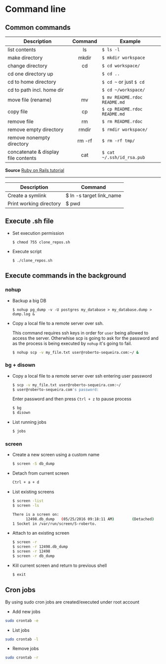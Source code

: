 # Command line

## Common commands

| Description                         | Command              | Example                      |
| ----------------------------------- |:--------------------:| ---------------------------- |
| list contents                       | ls                   | `$ ls -l`                    |
| make directory                      | mkdir <dirname>      | `$ mkdir workspace`          |
| change directory                    | cd <dirname>         | `$ cd workspace/`            |
| cd one directory up                 |                      | `$ cd ..`                    |
| cd to home directory                |                      | `$ cd ~` or just `$ cd`      |
| cd to path incl. home dir           |                      | `$ cd ~/workspace/`          |
| move file (rename)                  | mv <source> <target> | `$ mv README.rdoc README.md` |
| copy file                           | cp <source> <target> | `$ cp README.rdoc README.md` |
| remove file                         | rm <file>            | `$ rm README.rdoc`           |
| remove empty directory              | rmdir <directory>    | `$ rmdir workspace/`         |
| remove nonempty directory           | rm -rf <directory>   | `$ rm -rf tmp/`              |
| concatenate & display file contents | cat <file>           | `$ cat ~/.ssh/id_rsa.pub`    |

**Source** [Ruby on Rails tutorial](https://www.railstutorial.org/book/)

----


| Description                   | Command                             |
| ----------------------------- | ----------------------------------- |
| Create a symlink              | $ ln -s target link_name            | 
| Print working directory       | $ pwd                               |

## Execute .sh file

* Set execution permission

  `$ chmod 755 clone_repos.sh`

* Execute script

  `$ ./clone_repos.sh`

## Execute commands in the background

### nohup

- Backup a big DB
  
  ```
  $ nohup pg_dump -v -U postgres my_database > my_database.dump > dump.log & 

  ```

- Copy a local file to a remote server over ssh. 
 
  This command requires ssh keys in order for `user` being allowed to access the server. Otherwhise scp is going to ask for the password and as the process is being executed by `nohup` it's going to fail.

  ```bash
  $ nohup scp -v my_file.txt user@roberto-sequeira.com:~/ &
  ```

### bg + disown

- Copy a local file to a remote server over ssh entering user password

  ```bash
  $ scp -v my_file.txt user@roberto-sequeira.com:~/
  $ user@roberto-sequeira.com's password:
  ```
  
  Enter password and then press `Ctrl + z` to pause process
  
  ```bash
  $ bg
  $ disown
  ```

- List running jobs
  
  ```bash
  $ jobs
  ```
  
### screen

- Create a new screen using a custom name

  ```bash
  $ screen -S db_dump
  ```
  
- Detach from current screen

  ```bash
  Ctrl + a + d
  ```
- List existing screens

  ```bash
  $ screen -list
  $ screen -ls
  
  There is a screen on:
        12498.db_dump   (05/25/2016 09:18:11 AM)        (Detached)
  1 Socket in /var/run/screen/S-roberto.

  ```

- Attach to an existing screen

  ```bash
  $ screen -r
  $ screen -r 12498.db_dump
  $ screen -r 12498
  $ screen -r db_dump
  ```
  
- Kill current screen and return to previous shell

  ```bash
  $ exit
  ```

## Cron jobs

By using sudo cron jobs are created/executed under root account

- Add new jobs

 ```bash
 sudo crontab -e
 ```

- List jobs

 ```bash
 sudo crontab -l
 ```

- Remove jobs

 ```bash
 sudo crontab -r
 ```
